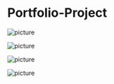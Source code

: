 # Portfolio-Project

![picture]( /PortfolioWebSite/WebpagesScreenshots/homePage.jpg ) 

![picture]( /PortfolioWebSite/WebpagesScreenshots/pastExperience.jpg ) 

![picture](  /PortfolioWebSite/WebpagesScreenshots/contactMe.jpg ) 

![picture](  /PortfolioWebSite/WebpagesScreenshots/testimonial.jpg ) 